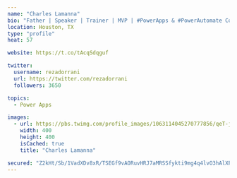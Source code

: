 ```yaml
---
name: "Charles Lamanna"
bio: "Father | Speaker | Trainer | MVP | #PowerApps & #PowerAutomate Community Super User | YouTuber Right-pointing triangle http://youtube.com/c/rezadorrani | Learn - Share - Clockwise rightwards and leftwards open circle arrows"
location: Houston, TX
type: "profile"
heat: 57

website: https://t.co/tAcqSdqguf

twitter:
  username: rezadorrani
  url: https://twitter.com/rezadorrani
  followers: 3650

topics:
  - Power Apps

images:
  - url: https://pbs.twimg.com/profile_images/1063114045270777856/qeT-jpWr_400x400.jpg
    width: 400
    height: 400
    isCached: true
    title: "Charles Lamanna"

secured: "Z2kHt/Sb/1VadXDv8xR/TSEGf9vAORuvHRJ7aMRSSfykti9mg4q4lvO3hAlXPTE6J8JsDwVFoztpKknI4gE+0nb3tz2vTQ3gcAecM+gXggV0FmR339KuCzzJP0JjbKoFXOwjWvUWGP0gvPe8xYSfsLlimnw+Aum1YvsGWeKH3WqSX19OSqMGfJAQyEKDQmHBXJvU0+uUibIS03W0te9VgLfYUCsSAnJFGE38PonOIksQHhr5bwNlyYJ8L2bcqkt0tjA8S3jVPZgdM/nfte1jhq9OyXsGOhxcoKhROOIip7Oh961fyaxAXbhapR9S8bCdFfqdY3HVa5Jg53wfjHVEjikU/FMrmvXXZmHZM+hpDLl6s0g1GJe4GjybnBqsbQzRugbqwamIYDYRg0OBkw2eLe8kxGfN0s9hWjby0pqXlUk=;7eeWCF0Row3Z51JZIfHEfQ=="
---
```



